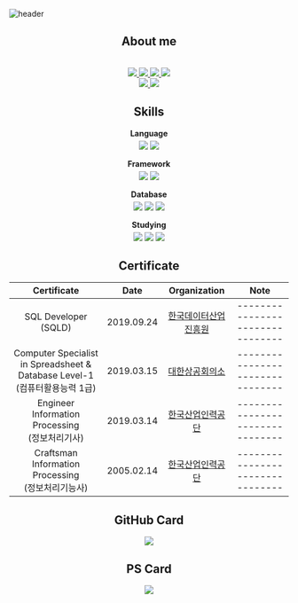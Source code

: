 ![header](https://capsule-render.vercel.app/api?type=waving&color=gradient&height=200&section=header&text=KwanIk%20Jang&fontSize=70&fontColor=EEEEEE&animation=twinkling&descAlign=10)
<br>
<h2 align="center">About me</h2>
<p align="center">
    <br>
    <a href="https://github.com/kwanik-kor">
        <img src="http://img.shields.io/badge/-GitHub-black?style=flat-square&logo=github"/>
    </a>
    <a href="https://www.linkedin.com/in/kwanik-jang-2b9802160/">
        <img src="https://img.shields.io/badge/-LinkedIn-blue?style=flat-square&logo=Linkedin&logoColor=white"/>
    </a>
    <a href="mailto:kwanigi2005@gmail.com">
        <img src="https://img.shields.io/badge/Gmail-d14836?style=flat-square&logo=Gmail&logoColor=white"/>
    </a>
    <a href="https://kwanik.tistory.com">
        <img src="https://img.shields.io/badge/Tistory-black?style=flat-square&logo=Tistory&logoColor=white"/>
    </a>
    <br>
    <a href="https://audioclip.naver.com/channels/6358">
        <img src="https://img.shields.io/badge/AudioClip-03C75A?style=flat-square&logo=Naver&logoColor=white"/>
    </a>
    <a href="https://podcasts.apple.com/kr/podcast/%EC%9E%87%EC%87%BC%EB%8B%88-%EC%9D%BC%EB%B3%B8%EC%96%B4/id1544618621">
        <img src="https://img.shields.io/badge/PodCast-9933CC?style=flat-square&logo=ApplePodcasts&logoColor=white"/>
    </a>
</p>

<h2 align="center">Skills</h2>
<div align="center">
    <div style="margin-bottom: 3px;">
        <p style="margin-bottom: 5px;"><strong>Language</strong></p>
        <img src="https://img.shields.io/badge/Java-007396?style=flat-square&logo=Java&logoColor=white"/>
        <img src="https://img.shields.io/badge/JavaScript-F7DF1E?style=flat-square&logo=JavaScript&logoColor=white"/>
    </div>
    <div style="margin-bottom: 3px;">
        <p style="margin-bottom: 5px;"><strong>Framework</strong></p>
        <img src="https://img.shields.io/badge/Spring-6DB33F?style=flat-square&logo=Spring&logoColor=white"/>
        <img src="https://img.shields.io/badge/Node.js-339933?style=flat-square&logo=Node.js&logoColor=white"/>
    </div>
    <div style="margin-bottom: 3px;">
        <p style="margin-bottom: 5px;"><strong>Database</strong></p>
        <img src="https://img.shields.io/badge/Postgresql-4169E1?style=flat-square&logo=Postgresql&logoColor=white"/>
        <img src="https://img.shields.io/badge/MySQL-4479A1?style=flat-square&logo=MySQL&logoColor=white"/>
        <img src="https://img.shields.io/badge/MongoDB-47A248?style=flat-square&logo=MongoDB&logoColor=white"/>
    </div>
    <div style="margin-bottom: 3px;">
        <p style="margin-bottom: 5px;"><strong>Studying</strong></p>
        <img src="https://img.shields.io/badge/Go-00ADD8?style=flat-square&logo=Go&logoColor=white"/>
        <img src="https://img.shields.io/badge/Amazon AWS-232F3E?style=flat-square&logo=AmazonAWS&logoColor=white"/>
        <img src="https://img.shields.io/badge/Amazon S3-569A31?style=flat-square&logo=AmazonS3&logoColor=white"/>
    </div>
</div>

<h2 align="center">Certificate</h2>

|Certificate|Date|Organization|Note|
|:---:|:---:|:---:|:-----:|
|SQL Developer<br>(SQLD)|2019.09.24|[한국데이터산업진흥원](https://www.kdata.or.kr/)|--------------------------------|
|Computer Specialist in Spreadsheet & Database Level-1<br>(컴퓨터활용능력 1급)|2019.03.15|[대한상공회의소](https://license.korcham.net/)|--------------------------------|
|Engineer Information Processing<br>(정보처리기사)|2019.03.14|[한국산업인력공단](https://www.hrdkorea.or.kr/)|--------------------------------|
|Craftsman Information Processing<br>(정보처리기능사)|2005.02.14|[한국산업인력공단](https://www.hrdkorea.or.kr/)|--------------------------------|

<h2 align="center">GitHub Card</h2>
<p align="center">
    <a href="https://github.com/kwanik-kor/">
        <img src="https://github-readme-stats.vercel.app/api?username=kwanik-kor&show_icons=true&bg_color=30,e96443,904e95&title_color=fff&text_color=fff"/>
    </a>
</p>

<h2 align="center">PS Card</h2>
<p align="center">
    <a href="https://solved.ac/profile/rhksdlr134">
        <img src="http://mazassumnida.wtf/api/v2/generate_badge?boj=rhksdlr134"``>
    </a>
</p>


<!--
**kwanik-kor/kwanik-kor** is a ✨ _special_ ✨ repository because its `README.md` (this file) appears on your GitHub profile.

Here are some ideas to get you started:

- 🔭 I’m currently working on ...
- 🌱 I’m currently learning ...
- 👯 I’m looking to collaborate on ...
- 🤔 I’m looking for help with ...
- 💬 Ask me about ...
- 📫 How to reach me: ...
- 😄 Pronouns: ...
- ⚡ Fun fact: ...
-->
